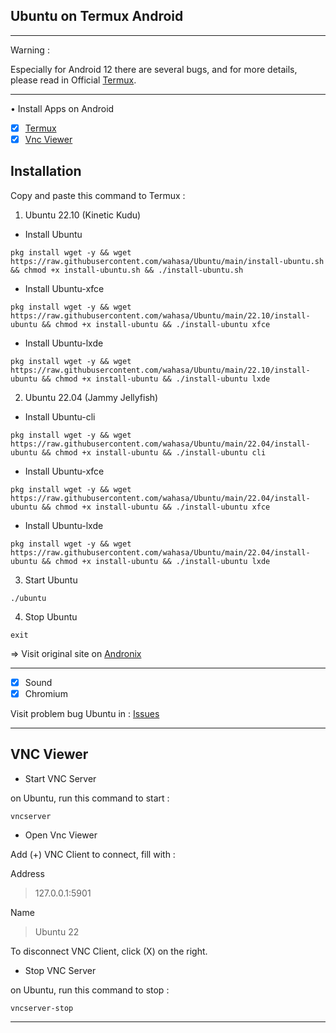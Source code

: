 ## Ubuntu on Termux Android

---------
Warning :

Especially for Android 12 there are several bugs, and for more details, please read in Official [Termux](https://github.com/termux/termux-app).

---------
• Install Apps on Android
- [x] [Termux](https://github.com/termux/termux-app/releases)
- [x] [Vnc Viewer](https://play.google.com/store/apps/details?id=com.realvnc.viewer.android)

## Installation

Copy and paste this command to Termux :

1. Ubuntu 22.10 (Kinetic Kudu)
* Install Ubuntu

```
pkg install wget -y && wget https://raw.githubusercontent.com/wahasa/Ubuntu/main/install-ubuntu.sh && chmod +x install-ubuntu.sh && ./install-ubuntu.sh
```

* Install Ubuntu-xfce

```
pkg install wget -y && wget https://raw.githubusercontent.com/wahasa/Ubuntu/main/22.10/install-ubuntu && chmod +x install-ubuntu && ./install-ubuntu xfce
```

* Install Ubuntu-lxde

```
pkg install wget -y && wget https://raw.githubusercontent.com/wahasa/Ubuntu/main/22.10/install-ubuntu && chmod +x install-ubuntu && ./install-ubuntu lxde
```

2. Ubuntu 22.04 (Jammy Jellyfish)
* Install Ubuntu-cli

```
pkg install wget -y && wget https://raw.githubusercontent.com/wahasa/Ubuntu/main/22.04/install-ubuntu && chmod +x install-ubuntu && ./install-ubuntu cli
```

* Install Ubuntu-xfce

```
pkg install wget -y && wget https://raw.githubusercontent.com/wahasa/Ubuntu/main/22.04/install-ubuntu && chmod +x install-ubuntu && ./install-ubuntu xfce
```

* Install Ubuntu-lxde

```
pkg install wget -y && wget https://raw.githubusercontent.com/wahasa/Ubuntu/main/22.04/install-ubuntu && chmod +x install-ubuntu && ./install-ubuntu lxde
```

3. Start Ubuntu

```
./ubuntu
```

4. Stop Ubuntu

```
exit
```

=> Visit original site on [Andronix](https://github.com/AndronixApp/AndronixOrigin)

-----------
- [x] Sound
- [x] Chromium

Visit problem bug Ubuntu in : [Issues](https://github.com/wahasa/Ubuntu/issues/1)

-----------

## VNC Viewer

* Start VNC Server

on Ubuntu, run this command to start :

```
vncserver
```

* Open Vnc Viewer

Add (+) VNC Client to connect, fill with :

Address
> 127.0.0.1:5901

Name
> Ubuntu 22

To disconnect VNC Client, click (X) on the right.

* Stop VNC Server

on Ubuntu, run this command to stop :

```
vncserver-stop
```

-------------
